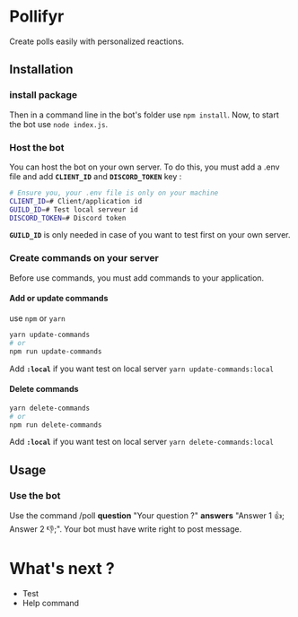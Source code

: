 # Pollifyr

Create polls easily with personalized reactions.

## Installation

### install package

Then in a command line in the bot's folder use `npm install`.
Now, to start the bot use `node index.js`.

### Host the bot

You can host the bot on your own server.
To do this, you must add a .env file and add **`CLIENT_ID`** and **`DISCORD_TOKEN`** key :

```bash
# Ensure you, your .env file is only on your machine
CLIENT_ID=# Client/application id
GUILD_ID=# Test local serveur id
DISCORD_TOKEN=# Discord token
```

**`GUILD_ID`** is only needed in case of you want to test first on your own server.

### Create commands on your server

Before use commands, you must add commands to your application.

#### Add or update commands

use `npm` or `yarn`

```bash
yarn update-commands
# or
npm run update-commands
```

Add **`:local`** if you want test on local server `yarn update-commands:local`

#### Delete commands

```bash
yarn delete-commands
# or
npm run delete-commands
```

Add **`:local`** if you want test on local server `yarn delete-commands:local`

## Usage

### Use the bot

Use the command /poll **question** "Your question ?" **answers** "Answer 1 👍; Answer 2 👎;".
Your bot must have write right to post message.

# What's next ?

* Test
* Help command